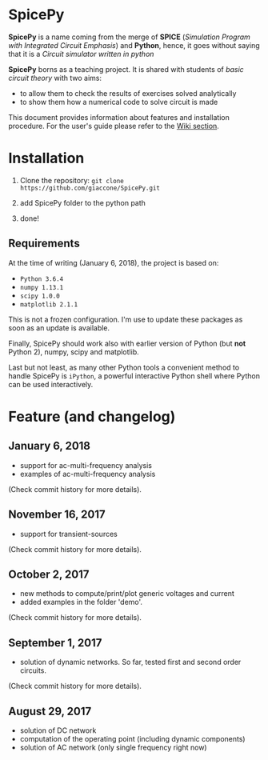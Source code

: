 # SpicePy
**SpicePy** is a name coming from the merge of **SPICE** (*Simulation Program with Integrated Circuit Emphasis*) and **Python**, hence, it goes without saying that it is a _Circuit simulator written in python_

**SpicePy** borns as a teaching project. It is shared with students of *basic circuit theory* with two aims:

* to allow them to check the results of exercises solved analytically
* to show them how a numerical code to solve circuit is made

This document provides information about features and installation procedure. For the user's guide please refer to the [Wiki section](https://github.com/giaccone/SpicePy/wiki).

# Installation

1. Clone the repository:
`git clone https://github.com/giaccone/SpicePy.git`

2. add SpicePy folder to the python path
3. done!

## Requirements
At the time of writing (January 6, 2018), the project is based on:

* `Python 3.6.4`
* `numpy 1.13.1`
* `scipy 1.0.0`
* `matplotlib 2.1.1`

This is not a frozen configuration. I'm use to update these packages as soon as an update is available.

Finally, SpicePy should work also with earlier version of Python (but **not** Python 2), numpy, scipy and matplotlib.

Last but not least, as many other Python tools a convenient method to handle SpicePy is `iPython`, a powerful interactive Python shell where Python can be used interactively.

# Feature (and changelog)

## January 6, 2018

* support for ac-multi-frequency analysis
* examples of ac-multi-frequency analysis

(Check commit history for more details).

## November 16, 2017

* support for transient-sources

(Check commit history for more details).

## October 2, 2017

* new methods to compute/print/plot generic voltages and current
* added examples in the folder 'demo'.

(Check commit history for more details).

## September 1, 2017

* solution of dynamic networks. So far, tested first and second order circuits.

(Check commit history for more details).

## August 29, 2017

* solution of DC network
* computation of the operating point (including dynamic components)
* solution of AC network (only single frequency right now)




